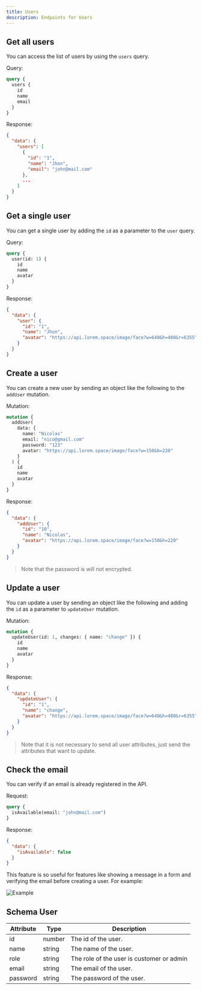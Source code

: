 ```yaml
---
title: Users
description: Endpoints for Users
---
```


## Get all users

You can access the list of users by using the `users` query.

Query:

```graphql
query {
  users {
    id
    name
    email
  }
}
```

Response:

```json
{
  "data": {
    "users": [
      {
        "id": "1",
        "name": "Jhon",
        "email": "john@mail.com"
      },
      ...
    ]
  }
}
```

## Get a single user

You can get a single user by adding the `id` as a parameter to the `user` query.

Query:

```graphql
query {
  user(id: 1) {
    id
    name
    avatar
  }
}
```

Response:

```json
{
  "data": {
    "user": {
      "id": "1",
      "name": "Jhon",
      "avatar": "https://api.lorem.space/image/face?w=640&h=480&r=6355"
    }
  }
}
```

## Create a user

You can create a new user by sending an object like the following to the `addUser` mutation.

Mutation:

```graphql
mutation {
  addUser(
    data: {
      name: "Nicolas"
      email: "nico@gmail.com"
      password: "123"
      avatar: "https://api.lorem.space/image/face?w=150&h=220"
    }
  ) {
    id
    name
    avatar
  }
}
```

Response:

```json
{
  "data": {
    "addUser": {
      "id": "10",
      "name": "Nicolas",
      "avatar": "https://api.lorem.space/image/face?w=150&h=220"
    }
  }
}
```

> Note that the password is will not encrypted.

## Update a user

You can update a user by sending an object like the following and adding the `id` as a parameter to `updateUser` mutation.

Mutation:

```graphql
mutation {
  updateUser(id: 1, changes: { name: "change" }) {
    id
    name
    avatar
  }
}
```

Response:

```json
{
  "data": {
    "updateUser": {
      "id": "1",
      "name": "change",
      "avatar": "https://api.lorem.space/image/face?w=640&h=480&r=6355"
    }
  }
}
```

> Note that it is not necessary to send all user attributes, just send the attributes that want to update.

## Check the email

You can verify if an email is already registered in the API.

Request:

```graphql
query {
  isAvailable(email: "john@mail.com")
}
```

Response:

```json
{
  "data": {
    "isAvailable": false
  }
}
```

This feature is so useful for features like showing a message in a form and verifying the email before creating a user. For example:

![Example](https://i.imgur.com/Igy8mhu.png)

## Schema User

| Attribute | Type   | Description                               |
| --------- | ------ | ----------------------------------------- |
| id        | number | The id of the user.                       |
| name      | string | The name of the user.                     |
| role      | string | The role of the user is customer or admin |
| email     | string | The email of the user.                    |
| password  | string | The password of the user.                 |
